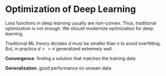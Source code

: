 # Optimization of Deep Learning

Loss functions in deep learning usually are non-convex. Thus, traditional optimization is not enough. We should modernize optimization for deep learning.

Traditional ML theory dictates $d$ must be smaller than $n$ to avoid overfitting. But, in practice $d>>n$ generalized extremely well.

**Convergence**: finding a solution that matches the training data

**Generalization**: good performance on unseen data

